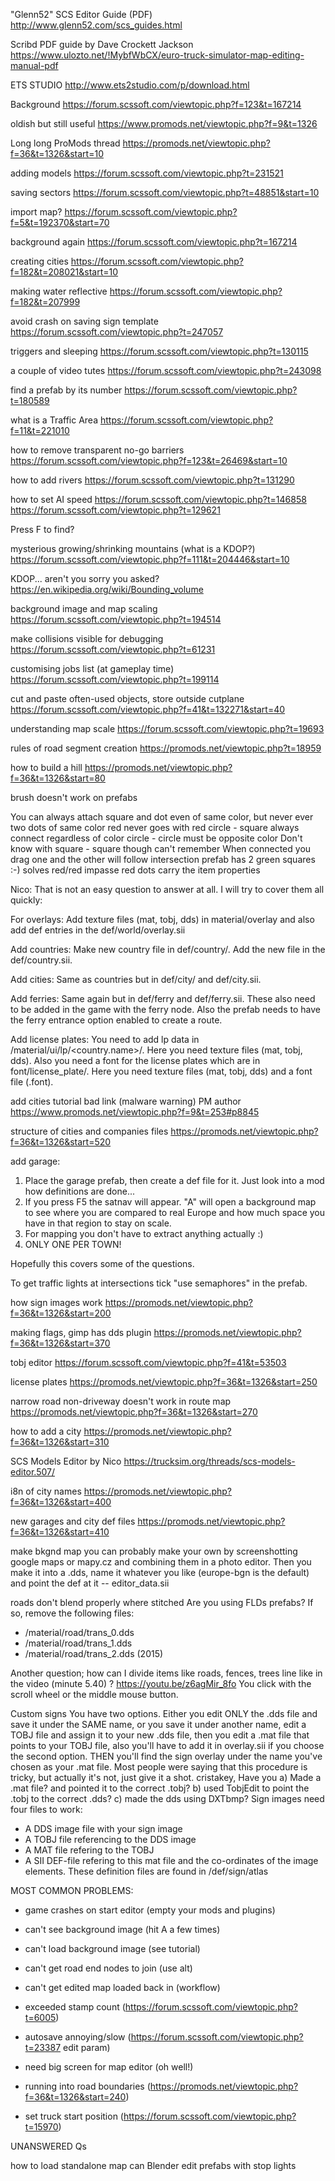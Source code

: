 
"Glenn52" SCS Editor Guide (PDF)
http://www.glenn52.com/scs_guides.html

Scribd PDF guide by Dave Crockett Jackson
https://www.ulozto.net/!MybfWbCX/euro-truck-simulator-map-editing-manual-pdf

ETS STUDIO
http://www.ets2studio.com/p/download.html

Background
https://forum.scssoft.com/viewtopic.php?f=123&t=167214

oldish but still useful
https://www.promods.net/viewtopic.php?f=9&t=1326

Long long ProMods thread
https://promods.net/viewtopic.php?f=36&t=1326&start=10

adding models
https://forum.scssoft.com/viewtopic.php?t=231521

saving sectors
https://forum.scssoft.com/viewtopic.php?t=48851&start=10

import map?
https://forum.scssoft.com/viewtopic.php?f=5&t=192370&start=70

background again
https://forum.scssoft.com/viewtopic.php?t=167214

creating cities
https://forum.scssoft.com/viewtopic.php?f=182&t=208021&start=10

making water reflective
https://forum.scssoft.com/viewtopic.php?f=182&t=207999

avoid crash on saving sign template
https://forum.scssoft.com/viewtopic.php?t=247057

triggers and sleeping
https://forum.scssoft.com/viewtopic.php?t=130115

a couple of video tutes
https://forum.scssoft.com/viewtopic.php?t=243098

find a prefab by its number
https://forum.scssoft.com/viewtopic.php?t=180589

what is a Traffic Area
https://forum.scssoft.com/viewtopic.php?f=11&t=221010

how to remove transparent no-go barriers
https://forum.scssoft.com/viewtopic.php?f=123&t=26469&start=10

how to add rivers
https://forum.scssoft.com/viewtopic.php?t=131290

how to set AI speed
https://forum.scssoft.com/viewtopic.php?t=146858
https://forum.scssoft.com/viewtopic.php?t=129621

Press F to find?

mysterious growing/shrinking mountains (what is a KDOP?)
https://forum.scssoft.com/viewtopic.php?f=111&t=204446&start=10

KDOP...  aren't you sorry you asked?
https://en.wikipedia.org/wiki/Bounding_volume

background image and map scaling
https://forum.scssoft.com/viewtopic.php?t=194514

make collisions visible for debugging
https://forum.scssoft.com/viewtopic.php?t=61231

customising jobs list (at gameplay time)
https://forum.scssoft.com/viewtopic.php?t=199114

cut and paste often-used objects, store outside cutplane
https://forum.scssoft.com/viewtopic.php?f=41&t=132271&start=40

understanding map scale
https://forum.scssoft.com/viewtopic.php?t=19693

rules of road segment creation
https://promods.net/viewtopic.php?t=18959

how to build a hill
https://promods.net/viewtopic.php?f=36&t=1326&start=80

brush doesn't work on prefabs

You can always attach square and dot even of same color, but never ever two dots of same color
red never goes with red
circle - square always connect regardless of color
circle - circle must be opposite color
Don't know with square - square though can't remember
When connected you drag one and the other will follow
intersection prefab has 2 green squares :-)  solves red/red impasse
red dots carry the item properties

Nico:
That is not an easy question to answer at all. I will try to cover them all quickly:

For overlays:
Add texture files (mat, tobj, dds) in material/overlay and also add def entries in the def/world/overlay.sii

Add countries: 
Make new country file in def/country/. Add the new file in the def/country.sii.

Add cities:
Same as countries but in def/city/ and def/city.sii.

Add ferries:
Same again but in def/ferry and def/ferry.sii. These also need to be added in the game with the ferry node. Also the prefab needs to have the ferry entrance option enabled to create a route.

Add license plates: 
You need to add lp data in /material/ui/lp/<country.name>/. Here you need texture files (mat, tobj, dds). Also you need a font for the license plates which are in font/license_plate/. Here you need texture files (mat, tobj, dds) and a font file (.font).

add cities tutorial bad link (malware warning) PM author
https://www.promods.net/viewtopic.php?f=9&t=253#p8845

structure of cities and companies files
https://promods.net/viewtopic.php?f=36&t=1326&start=520

add garage:
1. Place the garage prefab, then create a def file for it. Just look into a mod how definitions are done...
2. If you press F5 the satnav will appear. "A" will open a background map to see where you are compared to real Europe and how much space you have in that region to stay on scale.
3. For mapping you don't have to extract anything actually :)
4. ONLY ONE PER TOWN!

Hopefully this covers some of the questions.


To get traffic lights at intersections tick "use semaphores" in the prefab.


how sign images work
https://promods.net/viewtopic.php?f=36&t=1326&start=200

making flags, gimp has dds plugin
https://promods.net/viewtopic.php?f=36&t=1326&start=370

tobj editor
https://forum.scssoft.com/viewtopic.php?f=41&t=53503

license plates
https://promods.net/viewtopic.php?f=36&t=1326&start=250

narrow road non-driveway doesn't work in route map
https://promods.net/viewtopic.php?f=36&t=1326&start=270

how to add a city
https://promods.net/viewtopic.php?f=36&t=1326&start=310

SCS Models Editor by Nico
https://trucksim.org/threads/scs-models-editor.507/

i8n of city names
https://promods.net/viewtopic.php?f=36&t=1326&start=400

new garages and city def files
https://promods.net/viewtopic.php?f=36&t=1326&start=410

make bkgnd map
you can probably make your own by screenshotting google maps or mapy.cz and combining them in a photo editor.
Then you make it into a .dds, name it whatever you like (europe-bgn is the default) and point the def at it
-- editor_data.sii

roads don't blend properly where stitched
Are you using FLDs prefabs?
If so, remove the following files:
- /material/road/trans_0.dds
- /material/road/trans_1.dds
- /material/road/trans_2.dds
(2015)

Another question; how can I divide items like roads, fences, trees line like in the video (minute 5.40) ?
https://youtu.be/z6agMir_8fo
You click with the scroll wheel or the middle mouse button.

Custom signs
You have two options. Either you edit ONLY the .dds file and save it under the SAME name, or you save it under another name, edit a TOBJ file and assign it to your new .dds file, then you edit a .mat file that points to your TOBJ file, also you'll have to add it in overlay.sii if you choose the second option. THEN you'll find the sign overlay under the name you've chosen as your .mat file.
Most people were saying that this procedure is tricky, but actually it's not, just give it a shot.
cristakey, 
Have you
a) Made a .mat file? and pointed it to the correct .tobj?
b) used TobjEdit to point the .tobj to the correct .dds?
c) made the dds using DXTbmp?
Sign images need four files to work:
- A DDS image file with your sign image
- A TOBJ file referencing to the DDS image
- A MAT file refering to the TOBJ
- A SII DEF-file refering to this mat file and the co-ordinates of the image elements. These definition files are found in /def/sign/atlas





MOST COMMON PROBLEMS:
* game crashes on start editor (empty your mods and plugins)
* can't see background image (hit A a few times)
* can't load background image (see tutorial)
* can't get road end nodes to join (use alt)
* can't get edited map loaded back in (workflow)
* exceeded stamp count (https://forum.scssoft.com/viewtopic.php?t=6005)
* autosave annoying/slow (https://forum.scssoft.com/viewtopic.php?t=23387  edit param)
* need big screen for map editor (oh well!)
* running into road boundaries (https://promods.net/viewtopic.php?f=36&t=1326&start=240)

* set truck start position (https://forum.scssoft.com/viewtopic.php?t=15970)

UNANSWERED Qs

how to load standalone map
can Blender edit prefabs with stop lights

